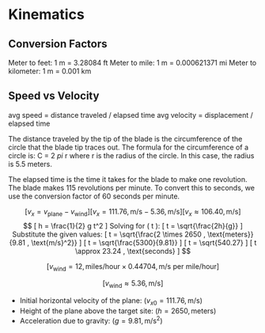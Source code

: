 # Kinematics

## Conversion Factors

Meter to feet: 1 m = 3.28084 ft
Meter to mile: 1 m = 0.000621371 mi
Meter to kilometer: 1 m = 0.001 km

## Speed vs Velocity

avg speed = distance traveled / elapsed time
avg velocity = displacement / elapsed time

The distance traveled by the tip of the blade is the circumference of the circle that the blade tip traces out.  The formula for the circumference of a circle is:
C = 2 *pi* r where r is the radius of the circle. In this case, the radius is 5.5 meters.

The elapsed time is the time it takes for the blade to make one revolution.  The blade makes 115 revolutions per minute.  To convert this to seconds, we use the conversion factor of 60 seconds per minute.

$$
[ v_{x} = v_{\text{plane}} - v_{\text{wind}} ] [ v_{x} = 111.76 , \text{m/s} - 5.36 , \text{m/s} ] [ v_{x} \approx 106.40 , \text{m/s} ]
$$
$$
[ h = \frac{1}{2} g t^2 ] Solving for ( t ): [ t = \sqrt{\frac{2h}{g}} ] Substitute the given values: [ t = \sqrt{\frac{2 \times 2650 , \text{meters}}{9.81 , \text{m/s}^2}} ] [ t = \sqrt{\frac{5300}{9.81}} ] [ t = \sqrt{540.27} ] [ t \approx 23.24 , \text{seconds} ]
$$

$$
[ v_{\text{wind}} = 12 , \text{miles/hour} \times 0.44704 , \text{m/s per mile/hour} ]
$$

$$
[ v_{\text{wind}} \approx 5.36 , \text{m/s} ]
$$

- Initial horizontal velocity of the plane: $( v_{x0} = 111.76 , \text{m/s} )$
- Height of the plane above the target site: $( h = 2650 , \text{meters} )$
- Acceleration due to gravity: $( g = 9.81 , \text{m/s}^2 )$
